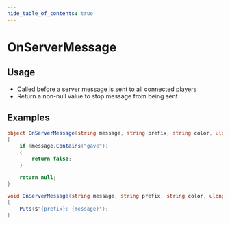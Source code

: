 ```yaml
---
hide_table_of_contents: true
---
```


# OnServerMessage

## Usage

* Called before a server message is sent to all connected players
* Return a non-null value to stop message from being sent

## Examples

```csharp title="Stop message from being sent"
object OnServerMessage(string message, string prefix, string color, ulong steamId)
{
    if (message.Contains("gave"))
    {
        return false;
    }

    return null;
}
```

```csharp title="Allow message to be sent, but log"
void OnServerMessage(string message, string prefix, string color, ulong steamId)
{
    Puts($"{prefix}: {message}");
}
```
